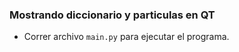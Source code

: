 ### Mostrando diccionario y particulas en QT

- Correr archivo `main.py` para ejecutar el programa. 